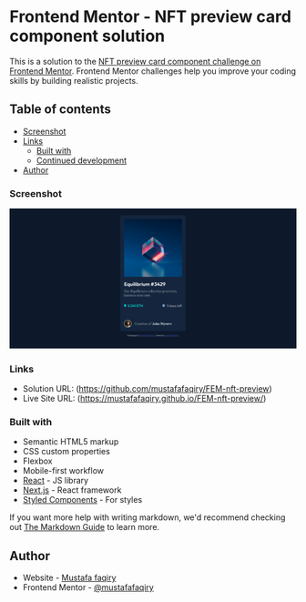 # Frontend Mentor - NFT preview card component solution

This is a solution to the [NFT preview card component challenge on Frontend Mentor](https://www.frontendmentor.io/challenges/nft-preview-card-component-SbdUL_w0U). Frontend Mentor challenges help you improve your coding skills by building realistic projects.

## Table of contents

- [Screenshot](#screenshot)
- [Links](#links)
  - [Built with](#built-with)
  - [Continued development](#continued-development)
- [Author](#author)

### Screenshot

![](./src/design/Screenshot.png)

### Links

- Solution URL: (https://github.com/mustafafaqiry/FEM-nft-preview)
- Live Site URL: (https://mustafafaqiry.github.io/FEM-nft-preview/)

### Built with

- Semantic HTML5 markup
- CSS custom properties
- Flexbox
- Mobile-first workflow
- [React](https://reactjs.org/) - JS library
- [Next.js](https://nextjs.org/) - React framework
- [Styled Components](https://styled-components.com/) - For styles

If you want more help with writing markdown, we'd recommend checking out [The Markdown Guide](https://www.markdownguide.org/) to learn more.

## Author

- Website - [Mustafa faqiry](https://github.com/mustafafaqiry)
- Frontend Mentor - [@mustafafaqiry](https://www.frontendmentor.io/profile/mustafafaqiry)
